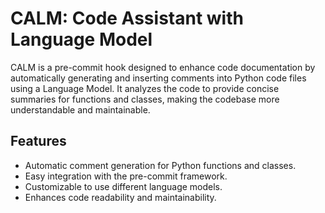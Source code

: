 # CALM: Code Assistant with Language Model

CALM is a pre-commit hook designed to enhance code documentation by automatically generating and inserting comments into Python code files using a Language Model. It analyzes the code to provide concise summaries for functions and classes, making the codebase more understandable and maintainable.

## Features

- Automatic comment generation for Python functions and classes.
- Easy integration with the pre-commit framework.
- Customizable to use different language models.
- Enhances code readability and maintainability.
